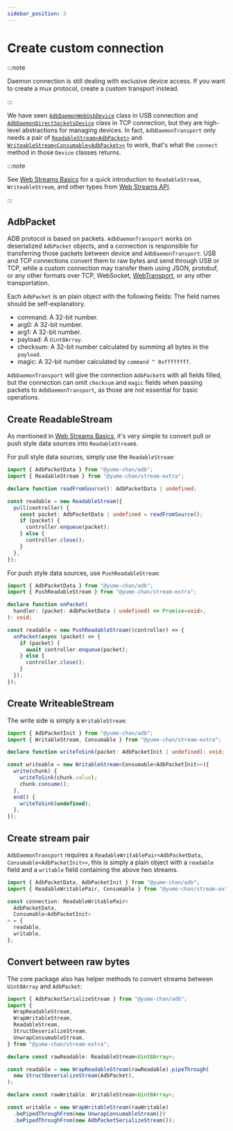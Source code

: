 ```yaml
---
sidebar_position: 3
---
```


# Create custom connection

:::note

Daemon connection is still dealing with exclusive device access. If you want to create a mux protocol, create a custom transport instead.

:::

We have seen [`AdbDaemonWebUsbDevice`](./usb/get-devices.md) class in USB connection and [`AdbDaemonDirectSocketsDevice`](./tcp/create-connection.md#adbdaemondirectsocketsdevice) class in TCP connection, but they are high-level abstractions for managing devices. In fact, `AdbDaemonTransport` only needs a pair of [`ReadableStream<AdbPacket>`](https://developer.mozilla.org/en-US/docs/Web/API/ReadableStream) and [`WriteableStream<Consumable<AdbPacket>>`](https://developer.mozilla.org/en-US/docs/Web/API/WritableStream) to work, that's what the `connect` method in those `Device` classes returns.

:::note

See [Web Streams Basics](../web-stream.md) for a quick introduction to `ReadableStream`, `WriteableStream`, and other types from [Web Streams API](https://developer.mozilla.org/en-US/docs/Web/API/Streams_API).

:::

## AdbPacket

ADB protocol is based on packets. `AdbDaemonTransport` works on deserialized `AdbPacket` objects, and a connection is responsible for transferring those packets between device and `AdbDaemonTransport`. USB and TCP connections convert them to raw bytes and send through USB or TCP, while a custom connection may transfer them using JSON, protobuf, or any other formats over TCP, WebSocket, [WebTransport](https://developer.mozilla.org/en-US/docs/Web/API/WebTransport), or any other transportation.

Each `AdbPacket` is an plain object with the following fields: The field names should be self-explanatory.

- command: A 32-bit number.
- arg0: A 32-bit number.
- arg1: A 32-bit number.
- payload: A `Uint8Array`.
- checksum: A 32-bit number calculated by summing all bytes in the `payload`.
- magic: A 32-bit number calculated by `command ^ 0xffffffff`.

`AdbDaemonTransport` will give the connection `AdbPacket`s with all fields filled, but the connection can omit `checksum` and `magic` fields when passing packets to `AdbDaemonTransport`, as those are not essential for basic operations.

## Create ReadableStream

As mentioned in [Web Streams Basics](../web-stream.md), it's very simple to convert pull or push style data sources into `ReadableStream`s.

For pull style data sources, simply use the `ReadableStream`:

```ts transpile
import { AdbPacketData } from "@yume-chan/adb";
import { ReadableStream } from "@yume-chan/stream-extra";

declare function readFromSource(): AdbPacketData | undefined;

const readable = new ReadableStream({
  pull(controller) {
    const packet: AdbPacketData | undefined = readFromSource();
    if (packet) {
      controller.enqueue(packet);
    } else {
      controller.close();
    }
  },
});
```

For push style data sources, use `PushReadableStream`:

```ts transpile
import { AdbPacketData } from "@yume-chan/adb";
import { PushReadableStream } from "@yume-chan/stream-extra";

declare function onPacket(
  handler: (packet: AdbPacketData | undefined) => Promise<void>,
): void;

const readable = new PushReadableStream((controller) => {
  onPacket(async (packet) => {
    if (packet) {
      await controller.enqueue(packet);
    } else {
      controller.close();
    }
  });
});
```

## Create WriteableStream

The write side is simply a `WritableStream`:

```ts transpile
import { AdbPacketInit } from "@yume-chan/adb";
import { WritableStream, Consumable } from "@yume-chan/stream-extra";

declare function writeToSink(packet: AdbPacketInit | undefined): void;

const writeable = new WritableStream<Consumable<AdbPacketInit>>({
  write(chunk) {
    writeToSink(chunk.value);
    chunk.consume();
  },
  end() {
    writeToSink(undefined);
  },
});
```

## Create stream pair

`AdbDaemonTransport` requires a `ReadableWritablePair<AdbPacketData, Consumable<AdbPacketInit>>`, this is simply a plain object with a `readable` field and a `writable` field containing the above two streams.

```ts transpile
import { AdbPacketData, AdbPacketInit } from "@yume-chan/adb";
import { ReadableWritablePair, Consumable } from "@yume-chan/stream-extra";

const connection: ReadableWritablePair<
  AdbPacketData,
  Consumable<AdbPacketInit>
> = {
  readable,
  writable,
};
```

## Convert between raw bytes

The core package also has helper methods to convert streams between `Uint8Array` and `AdbPacket`:

```ts transpile
import { AdbPacketSerializeStream } from "@yume-chan/adb";
import {
  WrapReadableStream,
  WrapWritableStream,
  ReadableStream,
  StructDeserializeStream,
  UnwrapConsumableStream,
} from "@yume-chan/stream-extra";

declare const rawReadable: ReadableStream<Uint8Array>;

const readable = new WrapReadableStream(rawReadable).pipeThrough(
  new StructDeserializeStream(AdbPacket),
);

declare const rawWritable: WritableStream<Uint8Array>;

const writable = new WrapWritableStream(rawWritable)
  .bePipedThroughFrom(new UnwrapConsumableStream())
  .bePipedThroughFrom(new AdbPacketSerializeStream());
```
